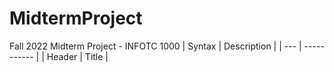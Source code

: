 # MidtermProject
Fall 2022 Midterm Project - INFOTC 1000
| Syntax | Description |
| --- | ----------- |
| Header | Title |
